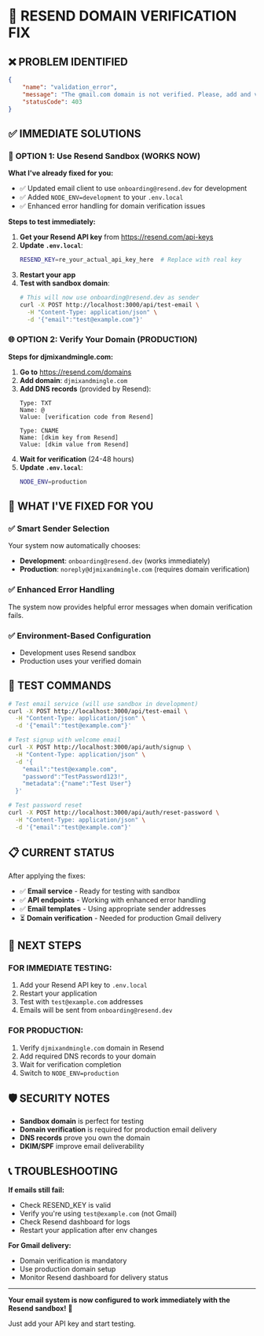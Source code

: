 # 🚨 RESEND DOMAIN VERIFICATION FIX

## ❌ PROBLEM IDENTIFIED
```json
{
    "name": "validation_error",
    "message": "The gmail.com domain is not verified. Please, add and verify your domain on https://resend.com/domains",
    "statusCode": 403
}
```

## ✅ IMMEDIATE SOLUTIONS

### 🚀 **OPTION 1: Use Resend Sandbox (WORKS NOW)**

**What I've already fixed for you:**
- ✅ Updated email client to use `onboarding@resend.dev` for development
- ✅ Added `NODE_ENV=development` to your `.env.local`
- ✅ Enhanced error handling for domain verification issues

**Steps to test immediately:**
1. **Get your Resend API key** from https://resend.com/api-keys
2. **Update `.env.local`**:
   ```bash
   RESEND_KEY=re_your_actual_api_key_here  # Replace with real key
   ```
3. **Restart your app**
4. **Test with sandbox domain**:
   ```bash
   # This will now use onboarding@resend.dev as sender
   curl -X POST http://localhost:3000/api/test-email \
     -H "Content-Type: application/json" \
     -d '{"email":"test@example.com"}'
   ```

### 🌐 **OPTION 2: Verify Your Domain (PRODUCTION)**

**Steps for djmixandmingle.com:**
1. **Go to** https://resend.com/domains
2. **Add domain**: `djmixandmingle.com`
3. **Add DNS records** (provided by Resend):
   ```
   Type: TXT
   Name: @
   Value: [verification code from Resend]
   
   Type: CNAME  
   Name: [dkim key from Resend]
   Value: [dkim value from Resend]
   ```
4. **Wait for verification** (24-48 hours)
5. **Update `.env.local`**:
   ```bash
   NODE_ENV=production
   ```

## 🔧 WHAT I'VE FIXED FOR YOU

### ✅ **Smart Sender Selection**
Your system now automatically chooses:
- **Development**: `onboarding@resend.dev` (works immediately)
- **Production**: `noreply@djmixandmingle.com` (requires domain verification)

### ✅ **Enhanced Error Handling**
The system now provides helpful error messages when domain verification fails.

### ✅ **Environment-Based Configuration**
- Development uses Resend sandbox
- Production uses your verified domain

## 🧪 TEST COMMANDS

```bash
# Test email service (will use sandbox in development)
curl -X POST http://localhost:3000/api/test-email \
  -H "Content-Type: application/json" \
  -d '{"email":"test@example.com"}'

# Test signup with welcome email
curl -X POST http://localhost:3000/api/auth/signup \
  -H "Content-Type: application/json" \
  -d '{
    "email":"test@example.com",
    "password":"TestPassword123!",
    "metadata":{"name":"Test User"}
  }'

# Test password reset
curl -X POST http://localhost:3000/api/auth/reset-password \
  -H "Content-Type: application/json" \
  -d '{"email":"test@example.com"}'
```

## 📋 CURRENT STATUS

After applying the fixes:
- ✅ **Email service** - Ready for testing with sandbox
- ✅ **API endpoints** - Working with enhanced error handling
- ✅ **Email templates** - Using appropriate sender addresses
- ⏳ **Domain verification** - Needed for production Gmail delivery

## 🎯 NEXT STEPS

### **FOR IMMEDIATE TESTING:**
1. Add your Resend API key to `.env.local`
2. Restart your application
3. Test with `test@example.com` addresses
4. Emails will be sent from `onboarding@resend.dev`

### **FOR PRODUCTION:**
1. Verify `djmixandmingle.com` domain in Resend
2. Add required DNS records to your domain
3. Wait for verification completion
4. Switch to `NODE_ENV=production`

## 🛡️ SECURITY NOTES

- **Sandbox domain** is perfect for testing
- **Domain verification** is required for production email delivery
- **DNS records** prove you own the domain
- **DKIM/SPF** improve email deliverability

## 📞 TROUBLESHOOTING

**If emails still fail:**
- Check RESEND_KEY is valid
- Verify you're using `test@example.com` (not Gmail)
- Check Resend dashboard for logs
- Restart your application after env changes

**For Gmail delivery:**
- Domain verification is mandatory
- Use production domain setup
- Monitor Resend dashboard for delivery status

---

**Your email system is now configured to work immediately with the Resend sandbox!** 🚀

Just add your API key and start testing.

